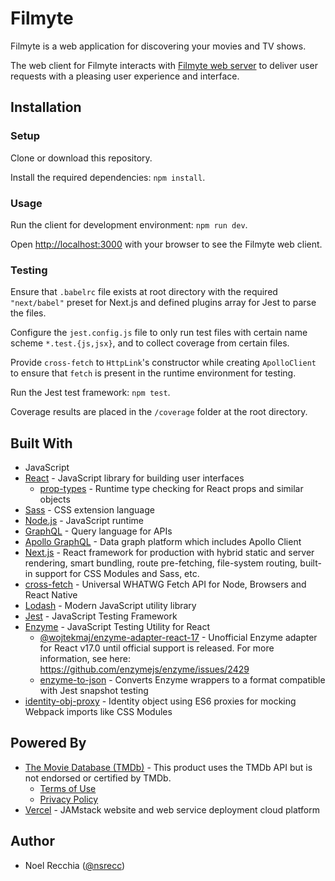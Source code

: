 # Filmyte

Filmyte is a web application for discovering your movies and TV shows.

The web client for Filmyte interacts with [Filmyte web server](https://github.com/nsrecc/filmyte-server) to deliver user requests with a pleasing user experience and interface.

## Installation

### Setup

Clone or download this repository.

Install the required dependencies: `npm install`.

### Usage

Run the client for development environment: `npm run dev`.

Open [http://localhost:3000](http://localhost:3000) with your browser to see the Filmyte web client.

### Testing

Ensure that `.babelrc` file exists at root directory with the required `"next/babel"` preset for Next.js and defined plugins array for Jest to parse the files.

Configure the `jest.config.js` file to only run test files with certain name scheme `*.test.{js,jsx}`, and to collect coverage from certain files.

Provide `cross-fetch` to `HttpLink`'s constructor while creating `ApolloClient` to ensure that `fetch` is present in the runtime environment for testing.

Run the Jest test framework: `npm test`.

Coverage results are placed in the `/coverage` folder at the root directory.

## Built With

* JavaScript
* [React](https://reactjs.org/) - JavaScript library for building user interfaces
    * [prop-types](https://github.com/facebook/prop-types) - Runtime type checking for React props and similar objects
* [Sass](https://sass-lang.com/) - CSS extension language
* [Node.js](https://nodejs.org/en/) - JavaScript runtime
* [GraphQL](https://graphql.org/) - Query language for APIs
* [Apollo GraphQL](https://www.apollographql.com/) - Data graph platform which includes Apollo Client
* [Next.js](https://nextjs.org/) - React framework for production with hybrid static and server rendering, smart bundling, route pre-fetching, file-system routing, built-in support for CSS Modules and Sass, etc.
* [cross-fetch](https://github.com/lquixada/cross-fetch) - Universal WHATWG Fetch API for Node, Browsers and React Native
* [Lodash](https://lodash.com/) - Modern JavaScript utility library
* [Jest](https://jestjs.io/en/) - JavaScript Testing Framework
* [Enzyme](https://enzymejs.github.io/enzyme/) - JavaScript Testing Utility for React
    * [@wojtekmaj/enzyme-adapter-react-17](https://github.com/wojtekmaj/enzyme-adapter-react-17) - Unofficial Enzyme adapter for React v17.0 until official support is released. For more information, see here: https://github.com/enzymejs/enzyme/issues/2429
    * [enzyme-to-json](https://github.com/adriantoine/enzyme-to-json) - Converts Enzyme wrappers to a format compatible with Jest snapshot testing
* [identity-obj-proxy](https://github.com/keyz/identity-obj-proxy) - Identity object using ES6 proxies for mocking Webpack imports like CSS Modules

## Powered By

* [The Movie Database (TMDb)](https://www.themoviedb.org/documentation/api) - This product uses the TMDb API but is not endorsed or certified by TMDb.
    * [Terms of Use](https://www.themoviedb.org/terms-of-use)
    * [Privacy Policy](https://www.themoviedb.org/privacy-policy)
* [Vercel](https://vercel.com/) - JAMstack website and web service deployment cloud platform

## Author

* Noel Recchia ([@nsrecc](https://github.com/nsrecc))
